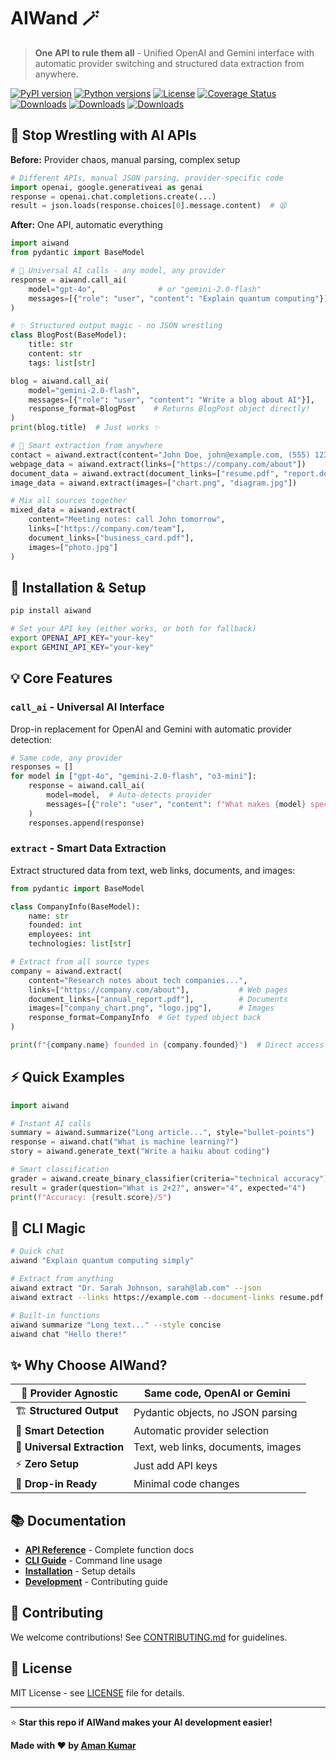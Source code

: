 # AIWand 🪄

> **One API to rule them all** - Unified OpenAI and Gemini interface with automatic provider switching and structured data extraction from anywhere.

[![PyPI version](https://img.shields.io/pypi/v/aiwand.svg)](https://pypi.org/project/aiwand/)
[![Python versions](https://img.shields.io/pypi/pyversions/aiwand.svg)](https://pypi.org/project/aiwand/)
[![License](https://img.shields.io/pypi/l/aiwand.svg)](https://github.com/onlyoneaman/aiwand/blob/main/LICENSE)
[![Coverage Status](https://img.shields.io/badge/coverage-100%25-success)](https://github.com/onlyoneaman/aiwand/actions?query=workflow%3ACI)
[![Downloads](https://pepy.tech/badge/aiwand)](https://pepy.tech/project/aiwand)
[![Downloads](https://pepy.tech/badge/aiwand/month)](https://pepy.tech/project/aiwand/month)
[![Downloads](https://pepy.tech/badge/aiwand/week)](https://pepy.tech/project/aiwand/week)

## 🚀 **Stop Wrestling with AI APIs**

**Before:** Provider chaos, manual parsing, complex setup
```python
# Different APIs, manual JSON parsing, provider-specific code
import openai, google.generativeai as genai
response = openai.chat.completions.create(...)
result = json.loads(response.choices[0].message.content)  # 😫
```

**After:** One API, automatic everything
```python
import aiwand
from pydantic import BaseModel

# 🎯 Universal AI calls - any model, any provider
response = aiwand.call_ai(
    model="gpt-4o",              # or "gemini-2.0-flash" 
    messages=[{"role": "user", "content": "Explain quantum computing"}]
)

# ✨ Structured output magic - no JSON wrestling
class BlogPost(BaseModel):
    title: str
    content: str
    tags: list[str]

blog = aiwand.call_ai(
    model="gemini-2.0-flash",
    messages=[{"role": "user", "content": "Write a blog about AI"}],
    response_format=BlogPost    # Returns BlogPost object directly!
)
print(blog.title)  # Just works ✨

# 🧠 Smart extraction from anywhere
contact = aiwand.extract(content="John Doe, john@example.com, (555) 123-4567")
webpage_data = aiwand.extract(links=["https://company.com/about"])
document_data = aiwand.extract(document_links=["resume.pdf", "report.docx"])
image_data = aiwand.extract(images=["chart.png", "diagram.jpg"])

# Mix all sources together
mixed_data = aiwand.extract(
    content="Meeting notes: call John tomorrow",
    links=["https://company.com/team"],
    document_links=["business_card.pdf"],
    images=["photo.jpg"]
)
```

## 🔧 Installation & Setup

```bash
pip install aiwand

# Set your API key (either works, or both for fallback)
export OPENAI_API_KEY="your-key"     
export GEMINI_API_KEY="your-key"     
```

## 💡 Core Features

### **`call_ai`** - Universal AI Interface
Drop-in replacement for OpenAI and Gemini with automatic provider detection:

```python
# Same code, any provider
responses = []
for model in ["gpt-4o", "gemini-2.0-flash", "o3-mini"]:
    response = aiwand.call_ai(
        model=model,  # Auto-detects provider
        messages=[{"role": "user", "content": f"What makes {model} special?"}]
    )
    responses.append(response)
```

### **`extract`** - Smart Data Extraction  
Extract structured data from text, web links, documents, and images:

```python
from pydantic import BaseModel

class CompanyInfo(BaseModel):
    name: str
    founded: int
    employees: int
    technologies: list[str]

# Extract from all source types
company = aiwand.extract(
    content="Research notes about tech companies...", 
    links=["https://company.com/about"],           # Web pages
    document_links=["annual_report.pdf"],          # Documents  
    images=["company_chart.png", "logo.jpg"],      # Images
    response_format=CompanyInfo  # Get typed object back
)

print(f"{company.name} founded in {company.founded}")  # Direct access
```

## ⚡ Quick Examples

```python
import aiwand

# Instant AI calls
summary = aiwand.summarize("Long article...", style="bullet-points")
response = aiwand.chat("What is machine learning?")
story = aiwand.generate_text("Write a haiku about coding")

# Smart classification  
grader = aiwand.create_binary_classifier(criteria="technical accuracy")
result = grader(question="What is 2+2?", answer="4", expected="4")
print(f"Accuracy: {result.score}/5")
```

## 🎨 CLI Magic

```bash
# Quick chat
aiwand "Explain quantum computing simply"

# Extract from anything
aiwand extract "Dr. Sarah Johnson, sarah@lab.com" --json
aiwand extract --links https://example.com --document-links resume.pdf --images chart.png

# Built-in functions
aiwand summarize "Long text..." --style concise
aiwand chat "Hello there!"
```

## ✨ Why Choose AIWand?

| 🔄 **Provider Agnostic** | Same code, OpenAI or Gemini |
|---|---|
| 🏗️ **Structured Output** | Pydantic objects, no JSON parsing |
| 🧠 **Smart Detection** | Automatic provider selection |
| 📄 **Universal Extraction** | Text, web links, documents, images |
| ⚡ **Zero Setup** | Just add API keys |
| 🎯 **Drop-in Ready** | Minimal code changes |

## 📚 Documentation

- **[API Reference](docs/api-reference.md)** - Complete function docs
- **[CLI Guide](docs/cli.md)** - Command line usage  
- **[Installation](docs/installation.md)** - Setup details
- **[Development](docs/development.md)** - Contributing guide

## 🤝 Contributing

We welcome contributions! See [CONTRIBUTING.md](CONTRIBUTING.md) for guidelines.

## 📝 License

MIT License - see [LICENSE](LICENSE) file for details.

---

⭐ **Star this repo if AIWand makes your AI development easier!**

**Made with ❤️ by [Aman Kumar](https://x.com/onlyoneaman)** 